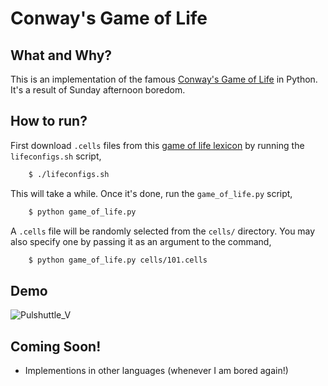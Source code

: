 Conway's Game of Life
=====================

What and Why?
-------------

This is an implementation of the famous
[Conway's Game of Life](http://en.wikipedia.org/wiki/Conway's_Game_of_Life)
in Python. It's a result of Sunday afternoon boredom.


How to run?
-----------

First download ``.cells`` files from this
[game of life lexicon](http://www.bitstorm.org/gameoflife/lexicon/) by
running the ``lifeconfigs.sh`` script,

```bash
    $ ./lifeconfigs.sh
```

This will take a while. Once it's done, run the ``game_of_life.py`` script,

```bash
    $ python game_of_life.py
```

A ``.cells`` file will be randomly selected from the ``cells/``
directory. You may also specify one by passing it as an argument to
the command,

```bash
    $ python game_of_life.py cells/101.cells
```


Demo
----

![Pulshuttle_V](../master/pulshuttle_V.gif?raw=true)


Coming Soon!
------------

* Implementions in other languages (whenever I am bored again!)

